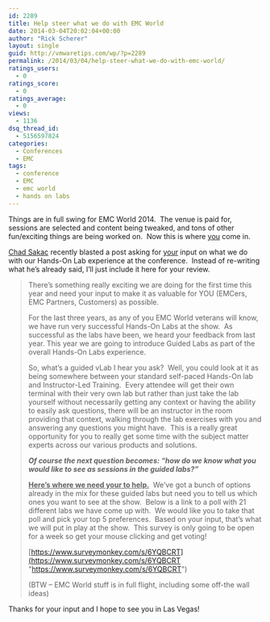 ```yaml
---
id: 2289
title: Help steer what we do with EMC World
date: 2014-03-04T20:02:04+00:00
author: "Rick Scherer"
layout: single
guid: http://vmwaretips.com/wp/?p=2289
permalink: /2014/03/04/help-steer-what-we-do-with-emc-world/
ratings_users:
  - 0
ratings_score:
  - 0
ratings_average:
  - 0
views:
  - 1136
dsq_thread_id:
  - 5156597824
categories:
  - Conferences
  - EMC
tags:
  - conference
  - EMC
  - emc world
  - hands on labs
---
```

Things are in full swing for EMC World 2014.  The venue is paid for, sessions are selected and content being tweaked, and tons of other fun/exciting things are being worked on.  Now this is where <span style="text-decoration: underline;">you</span> come in.

<a href="http://virtualgeek.typepad.com" target="_blank">Chad Sakac</a> recently blasted a post asking for <span style="text-decoration: underline;">your</span> input on what we do with our Hands-On Lab experience at the conference.  Instead of re-writing what he&#8217;s already said, I&#8217;ll just include it here for your review.

> There’s something really exciting we are doing for the first time this year and need your input to make it as valuable for YOU (EMCers, EMC Partners, Customers) as possible.
> 
> For the last three years, as any of you EMC World veterans will know, we have run very successful Hands-On Labs at the show.  As successful as the labs have been, we heard your feedback from last year. This year we are going to introduce Guided Labs as part of the overall Hands-On Labs experience.
> 
> So, what’s a guided vLab I hear you ask?  Well, you could look at it as being somewhere between your standard self-paced Hands-On lab and Instructor-Led Training.  Every attendee will get their own terminal with their very own lab but rather than just take the lab yourself without necessarily getting any context or having the ability to easily ask questions, there will be an instructor in the room providing that context, walking through the lab exercises with you and answering any questions you might have.  This is a really great opportunity for you to really get some time with the subject matter experts across our various products and solutions.
> 
> **_Of course the next question becomes: “how do we know what you would like to see as sessions in the guided labs?”_**
> 
> **<span style="text-decoration: underline;">Here’s where we need your to help.</span>**  We’ve got a bunch of options already in the mix for these guided labs but need you to tell us which ones you want to see at the show.  Below is a link to a poll with 21 different labs we have come up with.  We would like you to take that poll and pick your top 5 preferences.  Based on your input, that’s what we will put in play at the show.  This survey is only going to be open for a week so get your mouse clicking and get voting!
> 
> [https://www.surveymonkey.com/s/6YQBCRT](https://www.surveymonkey.com/s/6YQBCRT "https://www.surveymonkey.com/s/6YQBCRT")
> 
> (BTW – EMC World stuff is in full flight, including some off-the wall ideas)

Thanks for your input and I hope to see you in Las Vegas!